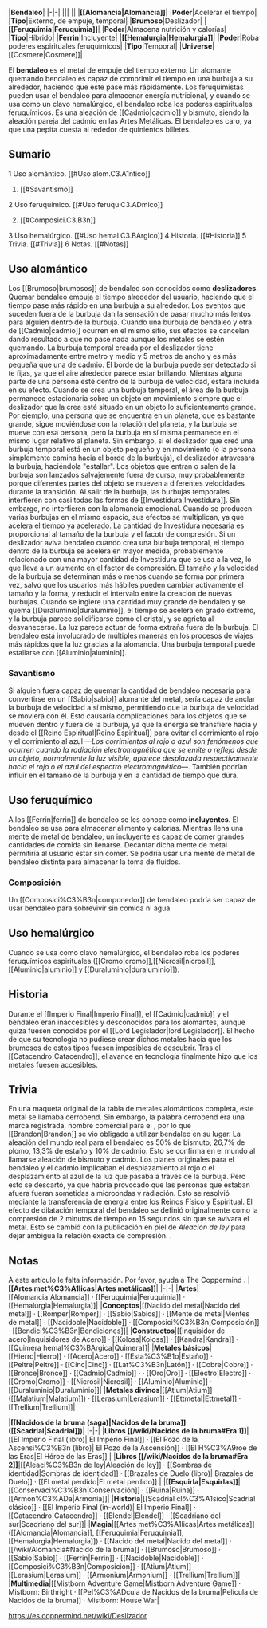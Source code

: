 

|**Bendaleo**|
|-|-|
|||
||
|**[[Alomancia\|Alomancia]]**|
|**Poder**|Acelerar el tiempo|
|**Tipo**|Externo, de empuje, temporal|
|**Brumoso**|Deslizador|
|**[[Feruquimia\|Feruquimia]]**|
|**Poder**|Almacena nutrición y calorías|
|**Tipo**|Híbrido|
|**Ferrin**|Incluyente|
|**[[Hemalurgia\|Hemalurgia]]**|
|**Poder**|Roba poderes espirituales feruquímicos|
|**Tipo**|Temporal|
|**Universe**|[[Cosmere\|Cosmere]]|

El **bendaleo** es el metal de empuje del tiempo externo. Un alomante quemando bendaleo es capaz de comprimir el tiempo en una burbuja a su alrededor, haciendo que este pase más rápidamente. Los feruquimistas pueden usar el bendaleo para almacenar energía nutricional, y cuando se usa como un clavo hemalúrgico, el bendaleo roba los poderes espirituales feruquímicos. Es una aleación de [[Cadmio\|cadmio]] y bismuto, siendo la aleación pareja del cadmio en las Artes Metálicas.
El bendaleo es caro, ya que una pepita cuesta al rededor de quinientos billetes.

## Sumario

1 Uso alomántico. [[#Uso alom.C3.A1ntico]] 

1. [[#Savantismo]] 


2 Uso feruquímico. [[#Uso feruqu.C3.ADmico]] 

2. [[#Composici.C3.B3n]] 


3 Uso hemalúrgico. [[#Uso hemal.C3.BArgico]] 
4 Historia. [[#Historia]] 
5 Trivia. [[#Trivia]] 
6 Notas. [[#Notas]] 


## Uso alomántico
Los [[Brumoso\|brumosos]] de bendaleo son conocidos como **deslizadores**. Quemar bendaleo empuja el tiempo alrededor del usuario, haciendo que el tiempo pase más rápido en una burbuja a su alrededor. Los eventos que suceden fuera de la burbuja dan la sensación de pasar mucho más lentos para alguien dentro de la burbuja.
Cuando una burbuja de bendaleo y otra de [[Cadmio\|cadmio]] ocurren en el mismo sitio, sus efectos se cancelan dando resultado a que no pase nada aunque los metales se estén quemando. La burbuja temporal creada por el deslizador tiene aproximadamente entre metro y medio y 5 metros de ancho y es más pequeña que una de cadmio. El borde de la burbuja puede ser detectado si te fijas, ya que el aire alrededor parece estar brillando. Mientras alguna parte de una persona esté dentro de la burbuja de velocidad, estará incluida en su efecto.
Cuando se crea una burbuja temporal, el área de la burbuja permanece estacionaria sobre un objeto en movimiento siempre que el deslizador que la crea esté situado en un objeto lo suficientemente grande. Por ejemplo, una persona que se encuentra en un planeta, que es bastante grande, sigue moviéndose con la rotación del planeta, y la burbuja se mueve con esa persona, pero la burbuja en sí misma permanece en el mismo lugar relativo al planeta. Sin embargo, si el deslizador que creó una burbuja temporal está en un objeto pequeño y en movimiento (o la persona simplemente camina hacia el borde de la burbuja), el deslizador atravesará la burbuja, haciéndola "estallar". Los objetos que entran o salen de la burbuja son lanzados salvajemente fuera de curso, muy probablemente porque diferentes partes del objeto se mueven a diferentes velocidades durante la transición. Al salir de la burbuja, las burbujas temporales interfieren con casi todas las formas de [[Investidura\|Investidura]]. Sin embargo, no interfieren con la alomancia emocional. Cuando se producen varias burbujas en el mismo espacio, sus efectos se multiplican, ya que acelera el tiempo ya acelerado.
La cantidad de Investidura necesaria es proporcional al tamaño de la burbuja y el facotr de compresión.
Si un deslizador aviva bendaleo cuando crea una burbuja temporal, el tiempo dentro de la burbuja se acelera en mayor medida, probablemente relacionado con una mayor cantidad de Investidura que se usa a la vez, lo que lleva a un aumento en el factor de compresión. El tamaño y la velocidad de la burbuja se determinan más o menos cuando se forma por primera vez, salvo que los usuarios más hábiles pueden cambiar activamente el tamaño y la forma, y reducir el intervalo entre la creación de nuevas burbujas.  Cuando se ingiere una cantidad muy grande de bendaleo y se quema [[Duraluminio\|duraluminio]], el tiempo se acelera en grado extremo, y la burbuja parece solidificarse como el cristal, y se agrieta al desvanecerse. La luz parece actuar de forma extraña fuera de la burbuja.
El bendaleo está involucrado de múltiples maneras en los procesos de viajes más rápidos que la luz gracias a la alomancia.
Una burbuja temporal puede estallarse con [[Aluminio\|aluminio]].

### Savantismo
Si alguien fuera capaz de quemar la cantidad de bendaleo necesaria para convertirse en un [[Sabio\|sabio]] alomante del metal, sería capaz de anclar la burbuja de velocidad a sí mismo, permitiendo que la burbuja de velocidad se moviera con él. Esto causaría complicaciones para los objetos que se mueven dentro y fuera de la burbuja, ya que la energía se transfiere hacia y desde el [[Reino Espiritual\|Reino Espiritual]] para evitar el corrimiento al rojo y el corrimiento al azul *––Los corrimientos al rojo o azul son fenómenos que ocurren cuando la radiación electromagnética que se emite o refleja desde un objeto, normalmente la luz visible, aparece desplazada respectivamente hacia el rojo o el azul del espectro electromagnético*––. También podrían influir en el tamaño de la burbuja y en la cantidad de tiempo que dura.

## Uso feruquímico
A los [[Ferrin\|ferrin]] de bendaleo se les conoce como **incluyentes**. El bendaleo se usa para almacenar alimento y calorías. Mientras llena una mente de metal de bendaleo, un incluyente es capaz de comer grandes cantidades de comida sin llenarse. Decantar dicha mente de metal permitiría al usuario estar sin comer. Se podría usar una mente de metal de bendaleo distinta para almacenar la toma de fluidos.

### Composición
Un [[Composici%C3%B3n\|componedor]] de bendaleo podría ser capaz de usar bendaleo para sobrevivir sin comida ni agua.

## Uso hemalúrgico
Cuando se usa como clavo hemalúrgico, el bendaleo roba los poderes feruquímicos espirituales ([[Cromo\|cromo]],[[Nicrosil\|nicrosil]],[[Aluminio\|aluminio]] y [[Duraluminio\|duraluminio]]).

## Historia
Durante el [[Imperio Final\|Imperio Final]], el [[Cadmio\|cadmio]] y el bendaleo eran inaccesibles y desconocidos para los alomantes, aunque quiza fuesen conocidos por el [[Lord Legislador\|lord Legislador]]. El hecho de que su tecnología no pudiese crear dichos metales hacía que los brumosos de estos tipos fuesen imposibles de descubrir. Tras el [[Catacendro\|Catacendro]], el avance en tecnología finalmente hizo que los metales fuesen accesibles.

## Trivia
En una maqueta original de la tabla de metales alománticos completa, este metal se llamaba cerrobend. Sin embargo, la palabra cerrobend era una marca registrada, nombre comercial para el , por lo que [[Brandon\|Brandon]] se vio obligado a utilizar bendaleo en su lugar.
La aleación del mundo real para el bendaleo es 50% de bismuto, 26,7% de plomo, 13,3% de estaño y 10% de cadmio. Esto se confirma en el mundo al llamarse aleación de bismuto y cadmio.
Los planes originales para el bendaleo y el cadmio implicaban el desplazamiento al rojo o el desplazamiento al azul de la luz que pasaba a través de la burbuja. Pero esto se descartó, ya que habría provocado que las personas que estaban afuera fueran sometidas a microondas y radiación. Esto se resolvió mediante la transferencia de energía entre los Reinos Físico y Espiritual.
El efecto de dilatación temporal del bendaleo se definió originalmente como la compresión de 2 minutos de tiempo en 15 segundos sin que se avivara el metal. Esto se cambió con la publicación en piel de *Aleación de ley* para dejar ambigua la relación exacta de compresión. .
## Notas

A este artículo le falta información. Por favor, ayuda a The Coppermind .
|**[[Artes met%C3%A1licas\|Artes metálicas]]**|
|-|-|
|**Artes**|[[Alomancia\|Alomancia]] · [[Feruquimia\|Feruquimia]] · [[Hemalurgia\|Hemalurgia]]|
|**Conceptos**|[[Nacido del metal\|Nacido del metal]] · [[Romper\|Romper]] · [[Sabio\|Sabios]] · [[Mente de metal\|Mentes de metal]] · [[Nacidoble\|Nacidoble]] · [[Composici%C3%B3n\|Composición]] · [[Bendici%C3%B3n\|Bendiciones]]|
|**Constructos**|[[Inquisidor de acero\|Inquisidores de Acero]] · [[Koloss\|Koloss]] · [[Kandra\|Kandra]] · [[Quimera hemal%C3%BArgica\|Quimera]]|
|**Metales básicos**|[[Hierro\|Hierro]] · [[Acero\|Acero]] · [[Esta%C3%B1o\|Estaño]] · [[Peltre\|Peltre]] · [[Cinc\|Cinc]] · [[Lat%C3%B3n\|Latón]] · [[Cobre\|Cobre]] · [[Bronce\|Bronce]] · [[Cadmio\|Cadmio]] ·  · [[Oro\|Oro]] · [[Electro\|Electro]] · [[Cromo\|Cromo]] · [[Nicrosil\|Nicrosil]] · [[Aluminio\|Aluminio]] · [[Duraluminio\|Duraluminio]]|
|**Metales divinos**|[[Atium\|Atium]] ([[Malatium\|Malatium]]) · [[Lerasium\|Lerasium]] · [[Ettmetal\|Ettmetal]] · [[Trellium\|Trellium]]|

|**[[Nacidos de la bruma (saga)\|Nacidos de la bruma]] ([[Scadrial\|Scadrial]])**|
|-|-|
|**Libros [[/wiki/Nacidos de la bruma#Era 1]]**|[[El Imperio Final (libro)\| El Imperio Final]] · [[El Pozo de la Ascensi%C3%B3n (libro)\| El Pozo de la Ascensión]] · [[El H%C3%A9roe de las Eras\|El Héroe de las Eras]] |
|**Libros [[/wiki/Nacidos de la bruma#Era 2]]**|[[Aleaci%C3%B3n de ley\|Aleación de ley]] · [[Sombras de identidad\|Sombras de identidad]] · [[Brazales de Duelo (libro)\| Brazales de Duelo]] · [[El metal perdido\|El metal perdido]]  |
|**[[Esquirla\|Esquirlas]]**|[[Conservaci%C3%B3n\|Conservación]] · [[Ruina\|Ruina]] · [[Armon%C3%ADa\|Armonía]]|
|**Historia**|[[Scadrial cl%C3%A1sico\|Scadrial clásico]] · [[El Imperio Final (in-world)\| El Imperio Final]] · [[Catacendro\|Catacendro]] · [[Elendel\|Elendel]] · [[Scadriano del sur\|Scadriano del sur]]|
|**Magia**|[[Artes met%C3%A1licas\|Artes metálicas]] ([[Alomancia\|Alomancia]], [[Feruquimia\|Feruquimia]], [[Hemalurgia\|Hemalurgia]]) · [[Nacido del metal\|Nacido del metal]] · [[/wiki/Alomancia#Nacido de la bruma]] · [[Brumoso\|Brumoso]] · [[Sabio\|Sabio]] · [[Ferrin\|Ferrin]] · [[Nacidoble\|Nacidoble]] · [[Composici%C3%B3n\|Composición]] · [[Atium\|Atium]] · [[Lerasium\|Lerasium]] · [[Armonium\|Armonium]] · [[Trellium\|Trellium]]|
|**Multimedia**|[[Mistborn Adventure Game\|Mistborn Adventure Game‎‎]] · Mistborn: Birthright · [[Pel%C3%ADcula de Nacidos de la bruma\|Película de Nacidos de la bruma]] · Mistborn: House War|



https://es.coppermind.net/wiki/Deslizador